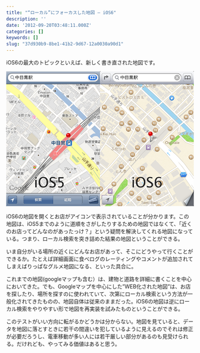 ```yaml
---
title: "“ローカル”にフォーカスした地図 — iOS6"
description: ''
date: '2012-09-20T03:48:11.000Z'
categories: []
keywords: []
slug: "37d930b9-8be1-41b2-9d67-12a0030a90d1"
---
```

iOS6の最大のトピックといえば、新しく書き直された地図です。

![](0__nRk4dwuGhxP6uYk__.png)

iOS6の地図を開くとお店がアイコンで表示されていることが分かります。この地図は、iOS5までのように道順をさがしたりするための地図ではなくて、「近くのお店ってどんなのがあったっけ？」という疑問を解決してくれる地図になっている。つまり、ローカル検索を突き詰めた結果の地図ということができる。

いま自分がいる場所の近くにどんなお店があって、そこにどうやって行くことができるか。たとえば詳細画面に食べログのレーティングやコメントが追加されてしまえばりっぱなグルメ地図になる、といった具合に。

これまでの地図(googleマップも含む）は、建物と道路を詳細に書くことを中心においてきた。でも、Googleマップを中心にした”WEB化された地図”は、お店を探したり、場所を探すのに使われていて、次第にローカル検索という方法が一般化されてきたものの、地図自体は従来のままだった。iOS6の地図は逆にローカル検索をやりやすい形で地図を再実装を試みたものということができる。

このテストがいい方向に転がるかどうかは分からない。地図を見ていると、データを地図に落とすときに若干の間違いを犯しているように見えるのでそれは修正が必要だろうし、電車移動が多い人には若干厳しい部分があるのも見受けられる。だけれども、やってみる価値はあると思う。